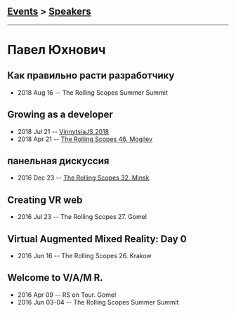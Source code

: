 ## [Events](../README.md) > [Speakers](../speakers.md)
---

# Павел Юхнович

## Как правильно расти разработчику
- 2018 Aug 16 -- The Rolling Scopes Summer Summit    
## Growing as a developer
- 2018 Jul 21 -- [VinnytsiaJS 2018](https://youtu.be/GvgNye4j4vw)    
- 2018 Apr 21 -- [The Rolling Scopes 46. Mogilev](https://www.youtube.com/watch?v=9m1PnI6w2Lo)    
## панельная дискуссия
- 2016 Dec 23 -- [The Rolling Scopes 32. Minsk](https://www.youtube.com/watch?v=qLxO9Pgx05M)    
## Creating VR web
- 2016 Jul 23 -- The Rolling Scopes 27. Gomel    
## Virtual Augmented Mixed Reality: Day 0
- 2016 Jun 16 -- The Rolling Scopes 26. Krakow    
## Welcome to V&#x2F;A&#x2F;M R.
- 2016 Apr 09 -- RS on Tour. Gomel    
- 2016 Jun 03-04 -- The Rolling Scopes Summer Summit    
